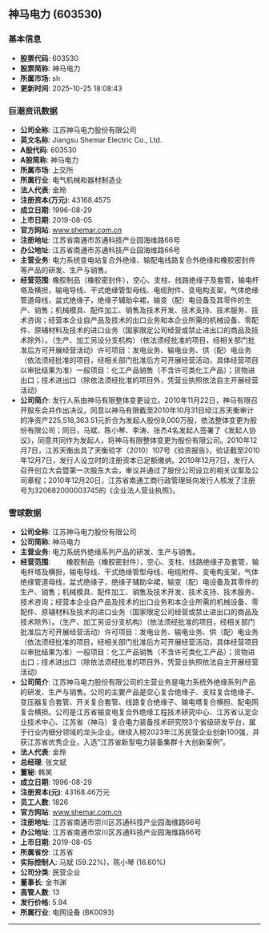 ## 神马电力 (603530)

### 基本信息

- **股票代码**: 603530
- **股票简称**: 神马电力
- **所属市场**: sh
- **更新时间**: 2025-10-25 18:08:43

### 巨潮资讯数据

- **公司全称**: 江苏神马电力股份有限公司
- **英文名称**: Jiangsu Shemar Electric Co., Ltd.
- **A股代码**: 603530
- **A股简称**: 神马电力
- **所属市场**: 上交所
- **所属行业**: 电气机械和器材制造业
- **法人代表**: 金玲
- **注册资本(万元)**: 43168.4575
- **成立日期**: 1996-08-29
- **上市日期**: 2019-08-05
- **官方网站**: www.shemar.com.cn
- **注册地址**: 江苏省南通市苏通科技产业园海维路66号
- **办公地址**: 江苏省南通市苏通科技产业园海维路66号
- **主营业务**: 电力系统变电站复合外绝缘、输配电线路复合外绝缘和橡胶密封件等产品的研发、生产与销售。
- **经营范围**: 橡胶制品（橡胶密封件），空心、支柱、线路绝缘子及套管，输电杆塔及横担，输电导线、干式绝缘管型母线、电缆附件、变电构支架，气体绝缘管道母线，盆式绝缘子，绝缘子辅助伞裙，输变（配）电设备及其零件的生产、销售；机械模具、配件加工、销售及技术开发、技术支持、技术服务、技术咨询；经营本企业自产品及技术的出口业务和本企业所需的机械设备、零配件、原辅材料及技术的进口业务（国家限定公司经营或禁止进出口的商品及技术除外）。（生产、加工另设分支机构）（依法须经批准的项目，经相关部门批准后方可开展经营活动）许可项目：发电业务、输电业务、供（配）电业务（依法须经批准的项目，经相关部门批准后方可开展经营活动，具体经营项目以审批结果为准）一般项目：化工产品销售（不含许可类化工产品）；货物进出口；技术进出口（除依法须经批准的项目外，凭营业执照依法自主开展经营活动）
- **公司简介**: 发行人系由神马有限整体变更设立。2010年11月22日，神马有限召开股东会并作出决议，同意以神马有限截至2010年10月31日经江苏天衡审计的净资产225,518,363.51元折合为发起人股份9,000万股，依法整体变更为股份有限公司；同日，马斌、陈小琴、李涛、张杰4名发起人签署了《发起人协议》，同意共同作为发起人，将神马有限整体变更为股份有限公司。2010年12月7日，江苏天衡出具了天衡验字（2010）107号《验资报告》，验证截至2010年12月7日，发行人设立时的注册资本已足额缴纳。2010年12月7日，发行人召开创立大会暨第一次股东大会，审议并通过了股份公司设立的相关议案及公司章程；2010年12月20日，江苏省南通工商行政管理局向发行人核发了注册号为320682000003745的《企业法人营业执照》。

### 雪球数据

- **公司全称**: 江苏神马电力股份有限公司
- **公司简称**: 神马电力
- **主营业务**: 电力系统外绝缘系列产品的研发、生产与销售。
- **经营范围**: 　　橡胶制品（橡胶密封件），空心、支柱、线路绝缘子及套管，输电杆塔及横担，输电导线、干式绝缘管型母线、电缆附件、变电构支架，气体绝缘管道母线，盆式绝缘子，绝缘子辅助伞裙，输变（配）电设备及其零件的生产、销售；机械模具、配件加工、销售及技术开发、技术支持、技术服务、技术咨询；经营本企业自产品及技术的出口业务和本企业所需的机械设备、零配件、原辅材料及技术的进口业务（国家限定公司经营或禁止进出口的商品及技术除外）。（生产、加工另设分支机构）（依法须经批准的项目，经相关部门批准后方可开展经营活动）许可项目：发电业务、输电业务、供（配）电业务（依法须经批准的项目，经相关部门批准后方可开展经营活动，具体经营项目以审批结果为准）一般项目：化工产品销售（不含许可类化工产品）；货物进出口；技术进出口（除依法须经批准的项目外，凭营业执照依法自主开展经营活动）
- **公司简介**: 江苏神马电力股份有限公司的主营业务是电力系统外绝缘系列产品的研发、生产与销售。公司的主要产品是空心复合绝缘子、支柱复合绝缘子、变压器复合套管、开关复合套管、线路复合绝缘子、输电塔复合横担、配电网复合横担。公司是江苏省输变电复合外绝缘工程技术研究中心、江苏省认定企业技术中心、江苏省（神马）复合电力装备技术研究院3个省级研发平台，属于行业内细分领域的龙头企业。继续入榜2023年江苏民营企业创新100强，并获江苏省优秀企业，入选“江苏省新型电力装备集群十大创新案例”。
- **法人代表**: 金玲
- **总经理**: 张文斌
- **董秘**: 韩笑
- **成立日期**: 1996-08-29
- **注册资本(元)**: 43168.46万元
- **员工人数**: 1826
- **官方网站**: www.shemar.com.cn
- **注册地址**: 江苏省南通市崇川区苏通科技产业园海维路66号
- **办公地址**: 江苏省南通市崇川区苏通科技产业园海维路66号
- **上市日期**: 2019-08-05
- **所属省份**: 江苏省
- **实际控制人**: 马斌 (59.22%)，陈小琴 (16.60%)
- **公司分类**: 民营企业
- **董事长**: 金书渊
- **高管人数**: 13
- **发行价格**: 5.94
- **所属行业**: 电网设备 (BK0093)

---
